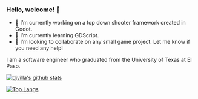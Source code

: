 ### Hello, welcome! 👋

- 🔭 I’m currently working on a top down shooter framework created in Godot.
- 🌱 I’m currently learning GDScript.
- 👯 I’m looking to collaborate on any small game project. Let me know if you need any help!

I am a software engineer who graduated from the University of Texas at El Paso.

<!--
**djvilla/djvilla** is a ✨ _special_ ✨ repository because its `README.md` (this file) appears on your GitHub profile.

Here are some ideas to get you started:

- 🔭 I’m currently working on ...
- 🌱 I’m currently learning ...
- 👯 I’m looking to collaborate on ...
- 🤔 I’m looking for help with ...
- 💬 Ask me about ...
- 📫 How to reach me: ...
- 😄 Pronouns: ...
- ⚡ Fun fact: ...
-->

[![djvilla's github stats](https://github-readme-stats.vercel.app/api?username=djvilla&theme=nightowl&show_icons=true)](https://github.com/djvilla/github-readme-stats)

[![Top Langs](https://github-readme-stats.vercel.app/api/top-langs/?username=djvilla&layout=compact&theme=nightowl&show_icons=true&langs_count=8)](https://github.com/djvilla)
